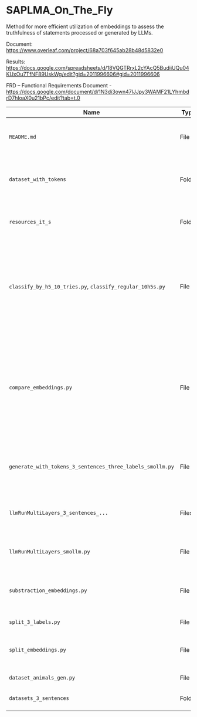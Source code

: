 # SAPLMA_On_The_Fly
Method  for more efficient utilization of embeddings to assess the truthfulness of statements processed or generated by LLMs. 

Document: https://www.overleaf.com/project/68a703f645ab28b48d5832e0

Results: https://docs.google.com/spreadsheets/d/18VQGTRrxL2cYAcQ5BudiiUQu04KUxOu7TfNF89UskWg/edit?gid=2011996606#gid=2011996606

FRD – Functional Requirements Document - https://docs.google.com/document/d/1N3di3own47lJJpy3WAMF21LYhmbdrD7hloaX0u21bPc/edit?tab=t.0

| Name                | Type     | Description                                                  |
|---------------------|----------|--------------------------------------------------------------|
| `README.md`         | File     | This file; explains the project and usage instructions.    
| `dataset_with_tokens`|Folder   | This folder contains dataset files with labels and tokens per sentence|
|`resources_it_s`     | Folder   | This folder contains dataset with "It is .." sentence concatenated|
|`classify_by_h5_10_tries.py`, `classify_regular_10h5s.py`| File| These script predicts the Truth/Falsehood according to previously trained classifier (h5 file) and test of some new created or changed dataset|
|`compare_embeddings.py`|File| Compares embeddings from two different files (After cutting the embeddings to 1st, 2nd and 3rd sentences' embeddings, comparing the embeddings ro source embeddings of all 3 kind of embeddings)|
|`generate_with_tokens_3_sentences_three_labels_smollm.py`| File| Add token to dataset file of last token location of each of the 3 sentences|
|`llmRunMultiLayers_3_sentences_...`|Files| Generate embeddings of last token for 1st. 2nd and 3rd sentences accordingly|
|`llmRunMultiLayers_smollm.py`|File| Generate embeddings of last token for "It is .." dataset|
|`substraction_embeddings.py`|File|substract embeddings third from second, second from first, first -0|
|`split_3_labels.py`|File|Old splitting method|
|`split_embeddings.py`|File| Generate 1 sentence data from 3 sentences datas.|
|`dataset_animals_gen.py`| File| Creates animals "It is .." dataset.|
|`datasets_3_sentences`| Folder|splitted datasets to 3 sentences|
